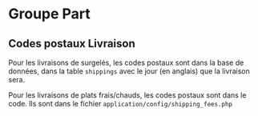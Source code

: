 # Groupe Part

## Codes postaux Livraison

Pour les livraisons de surgelés, les codes postaux sont dans la base de données, dans la table `shippings` avec le jour (en anglais) que la livraison sera.

Pour les livraisons de plats frais/chauds, les codes postaux sont dans le code. Ils sont dans le fichier `application/config/shipping_fees.php`

